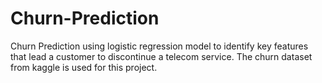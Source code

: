 # Churn-Prediction
Churn Prediction using logistic regression model to identify key features that lead a customer to discontinue a telecom service. The churn dataset from kaggle is used for this project.
